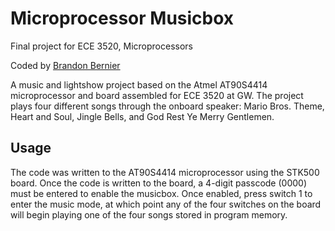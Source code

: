 # Microprocessor Musicbox

Final project for ECE 3520, Microprocessors

Coded by [Brandon Bernier](mailto:bbernier@gwu.edu) 

A music and lightshow project based on the Atmel AT90S4414 microprocessor and board assembled for ECE 3520 at GW. The project plays four different songs through the onboard speaker: Mario Bros. Theme, Heart and Soul, Jingle Bells, and God Rest Ye Merry Gentlemen.

## Usage

The code was written to the AT90S4414 microprocessor using the STK500 board. Once the code is written to the board, a 4-digit passcode (0000) must be entered to enable the musicbox. Once enabled, press switch 1 to enter the music mode, at which point any of the four switches on the board will begin playing one of the four songs stored in program memory.